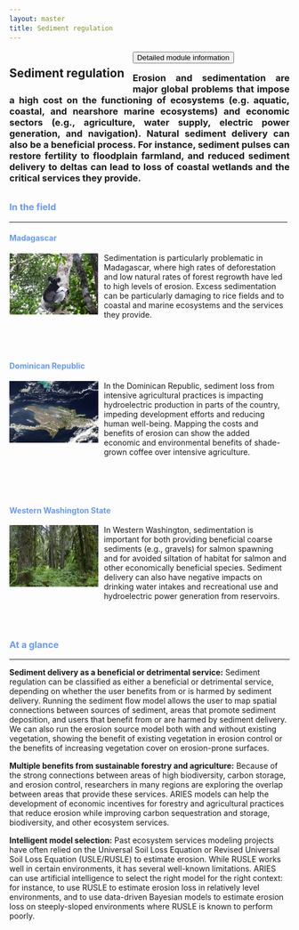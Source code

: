 ```yaml
---
layout: master
title: Sediment regulation
---
```

<div style="height:30px;border:0px solid red">
  <h2 style="float:left;margin-right:15px;border:0px solid black">Sediment regulation</h2>
  <button type="button" onclick="window.location='soilspecs.html'" style="margin-top:3px">Detailed module information</button>
</div>
<h3 style="text-align:justify;margin:10px 0px;border:0px solid green">
  Erosion and sedimentation are major global problems that impose a 
  high cost on the functioning of ecosystems (e.g. aquatic, coastal, 
  and nearshore marine ecosystems) and economic sectors (e.g., agriculture, 
  water supply, electric power generation, and navigation). Natural sediment 
  delivery can also be a beneficial process.  For instance, sediment pulses 
  can restore fertility to floodplain farmland, and reduced sediment delivery 
  to deltas can lead to loss of coastal wetlands and the critical services 
  they provide.
</h3>
<div style="width:500px;margin-right:15px;float:left">
  <h3 style="color:#69F">In the field</h3>
  <hr style="margin-bottom:5px" />
  <div style="height:210px; border:0px solid black">
    <h4 style="color:#6699FF;text-align:left">Madagascar</h4>
    <img src="images/lemur_160.gif" class="roundedImage" height="111" width="160" style="margin:0px 10px 50px 0px;float:left">
    <p style="text-align:left">
      Sedimentation is particularly problematic in Madagascar, 
	  where high rates of deforestation and low natural rates of 
	  forest regrowth have led to high levels of erosion. Excess 
	  sedimentation can be particularly damaging to rice fields
      and to coastal and marine ecosystems and the services they provide.
      <br />
    </p>
  </div>
  <div style="height:240px; border:0px solid black">
    <h4 style="color:#6699FF;text-align:left">Dominican Republic</h4>
    <img src="images/Dominican%20Rep-NASA.jpg" class="roundedImage" height="111" width="160" style="margin:0px 10px 80px 0px;float:left">
    <p style="text-align:left">
      In the Dominican Republic, sediment loss from intensive 
	  agricultural practices is impacting hydroelectric production 
	  in parts of the country, impeding development efforts and 
	  reducing human well-being. Mapping the costs and benefits 
      of erosion can show the added economic and environmental 
      benefits of shade-grown coffee over intensive agriculture.
    </p>
  </div>
<div style="height:240px; border:0px solid black">
    <h4 style="color:#6699FF;text-align:left">Western Washington State</h4>
    <img src="images/SnoquamieForest.jpg" class="roundedImage" height="111" width="160" style="margin:0px 10px 80px 0px;float:left">
    <p style="text-align:left">
      In Western Washington, sedimentation is important for both providing beneficial coarse sediments 
	  (e.g., gravels) for salmon spawning and for avoided siltation of habitat for salmon and other 
      economically beneficial species. Sediment delivery can also have negative impacts on drinking 
      water intakes and recreational use and hydroelectric power generation from reservoirs.
    </p>
  </div>
</div>
<div style="height:480px;border:0px solid black">
  <h3 style="color:#69F">At a glance</h3>
  <hr style="margin-bottom:5px" />
  <p style="margin-bottom:15px">
    <strong>Sediment delivery as a beneficial or detrimental service:</strong> Sediment 
    regulation can be classified as either a beneficial or detrimental service, depending 
    on whether the user benefits from or is harmed by sediment delivery.  Running the sediment 
    flow model allows the user to map spatial connections between sources of sediment, 
    areas that promote sediment deposition, and users that benefit from or are harmed by 
    sediment delivery.  We can also run the erosion source model both with and without existing 
    vegetation, showing the benefit of existing vegetation in erosion control or the benefits 
    of increasing vegetation cover on erosion-prone surfaces.
  </p>
  <p style="margin-bottom:15px">
    <strong>Multiple benefits from sustainable forestry and agriculture:</strong> Because 
    of the strong connections between areas of high biodiversity, carbon storage, and 
    erosion control, researchers in many regions are exploring the overlap between 
    areas that provide these services.  ARIES models can help the development of economic 
    incentives for forestry and agricultural practices that reduce erosion while improving 
    carbon sequestration and storage, biodiversity, and other ecosystem services.
  </p>
  <p style="margin-bottom:15px">
    <strong>Intelligent model selection:</strong> Past ecosystem services modeling projects 
    have often relied on the Universal Soil Loss Equation or Revised Universal Soil Loss 
    Equation (USLE/RUSLE) to estimate erosion.  While RUSLE works well in certain environments, 
    it has several well-known limitations.  ARIES can use artificial intelligence to 
    select the right model for the right context: for instance, to use RUSLE to estimate 
    erosion loss in relatively level environments, and to use data-driven Bayesian models 
    to estimate erosion loss on steeply-sloped environments where RUSLE is known to perform poorly.
  </p>
</div>
